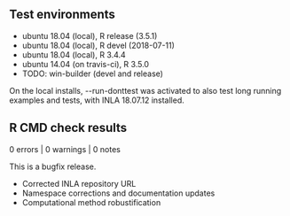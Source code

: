 ## Test environments
* ubuntu 18.04 (local), R release (3.5.1)
* ubuntu 18.04 (local), R devel (2018-07-11)
* ubuntu 18.04 (local), R 3.4.4
* ubuntu 14.04 (on travis-ci), R 3.5.0
* TODO: win-builder (devel and release)

On the local installs, --run-donttest was activated to also test
long running examples and tests, with INLA 18.07.12 installed.

## R CMD check results

0 errors | 0 warnings | 0 notes

This is a bugfix release.
  
  * Corrected INLA repository URL
  * Namespace corrections and documentation updates
  * Computational method robustification
